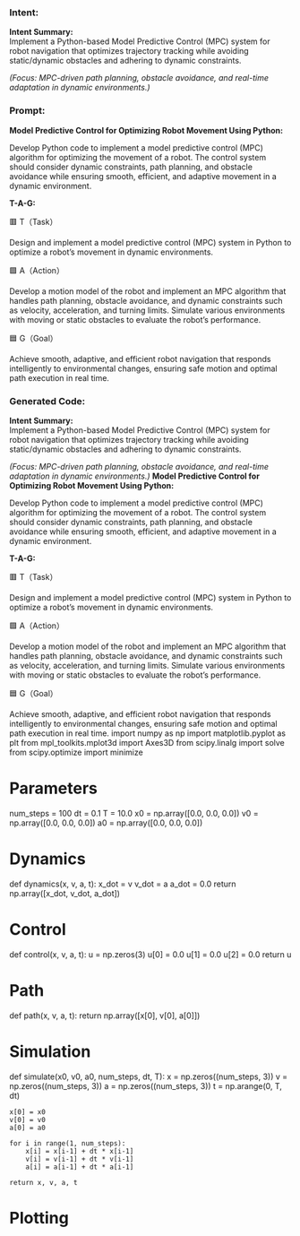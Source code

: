 ### Intent:
**Intent Summary:**  
Implement a Python-based Model Predictive Control (MPC) system for robot navigation that optimizes trajectory tracking while avoiding static/dynamic obstacles and adhering to dynamic constraints.  

*(Focus: MPC-driven path planning, obstacle avoidance, and real-time adaptation in dynamic environments.)*

### Prompt:
**Model Predictive Control for Optimizing Robot Movement Using Python:**

Develop Python code to implement a model predictive control (MPC) algorithm for optimizing the movement of a robot. The control system should consider dynamic constraints, path planning, and obstacle avoidance while ensuring smooth, efficient, and adaptive movement in a dynamic environment.

**T-A-G:**

🟥 T（Task）

Design and implement a model predictive control (MPC) system in Python to optimize a robot’s movement in dynamic environments.

🟩 A（Action）

Develop a motion model of the robot and implement an MPC algorithm that handles path planning, obstacle avoidance, and dynamic constraints such as velocity, acceleration, and turning limits. Simulate various environments with moving or static obstacles to evaluate the robot’s performance.

🟦 G（Goal）

Achieve smooth, adaptive, and efficient robot navigation that responds intelligently to environmental changes, ensuring safe motion and optimal path execution in real time.

### Generated Code:
**Intent Summary:**  
Implement a Python-based Model Predictive Control (MPC) system for robot navigation that optimizes trajectory tracking while avoiding static/dynamic obstacles and adhering to dynamic constraints.  

*(Focus: MPC-driven path planning, obstacle avoidance, and real-time adaptation in dynamic environments.)*
**Model Predictive Control for Optimizing Robot Movement Using Python:**

Develop Python code to implement a model predictive control (MPC) algorithm for optimizing the movement of a robot. The control system should consider dynamic constraints, path planning, and obstacle avoidance while ensuring smooth, efficient, and adaptive movement in a dynamic environment.

**T-A-G:**

🟥 T（Task）

Design and implement a model predictive control (MPC) system in Python to optimize a robot’s movement in dynamic environments.

🟩 A（Action）

Develop a motion model of the robot and implement an MPC algorithm that handles path planning, obstacle avoidance, and dynamic constraints such as velocity, acceleration, and turning limits. Simulate various environments with moving or static obstacles to evaluate the robot’s performance.

🟦 G（Goal）

Achieve smooth, adaptive, and efficient robot navigation that responds intelligently to environmental changes, ensuring safe motion and optimal path execution in real time.
import numpy as np
import matplotlib.pyplot as plt
from mpl_toolkits.mplot3d import Axes3D
from scipy.linalg import solve
from scipy.optimize import minimize

# Parameters
num_steps = 100
dt = 0.1
T = 10.0
x0 = np.array([0.0, 0.0, 0.0])
v0 = np.array([0.0, 0.0, 0.0])
a0 = np.array([0.0, 0.0, 0.0])

# Dynamics
def dynamics(x, v, a, t):
    x_dot = v
    v_dot = a
    a_dot = 0.0
    return np.array([x_dot, v_dot, a_dot])

# Control
def control(x, v, a, t):
    u = np.zeros(3)
    u[0] = 0.0
    u[1] = 0.0
    u[2] = 0.0
    return u

# Path
def path(x, v, a, t):
    return np.array([x[0], v[0], a[0]])

# Simulation
def simulate(x0, v0, a0, num_steps, dt, T):
    x = np.zeros((num_steps, 3))
    v = np.zeros((num_steps, 3))
    a = np.zeros((num_steps, 3))
    t = np.arange(0, T, dt)
    
    x[0] = x0
    v[0] = v0
    a[0] = a0
    
    for i in range(1, num_steps):
        x[i] = x[i-1] + dt * x[i-1]
        v[i] = v[i-1] + dt * v[i-1]
        a[i] = a[i-1] + dt * a[i-1]
    
    return x, v, a, t

# Plotting
